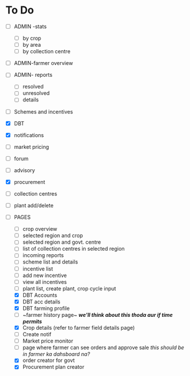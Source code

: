 # To Do

- [ ] ADMIN -stats
  - [ ] by crop 
  - [ ] by area
  - [ ] by collection centre
 - [ ] ADMIN-farmer overview
 - [ ] ADMIN- reports
    - [ ] resolved
    - [ ] unresolved
    - [ ] details
 - [ ] Schemes and incentives
 - [x] DBT
 - [x] notifications
 - [ ] market pricing
 - [ ] forum
 - [ ] advisory
 - [x] procurement
 - [ ] collection centres
 - [ ] plant add/delete
 
 - [ ] PAGES
    - [ ] crop overview 
    - [ ] selected region and crop
    - [ ] selected region and govt. centre
    - [ ] list of collection centres in selected region
    - [ ] incoming reports
    - [ ] scheme list and details
    - [ ] incentive list
    - [ ] add new incentive
    - [ ] view all incentives
    - [ ] plant list, create plant, crop cycle input
    - [x] DBT Accounts 
    - [x] DBT acc details
    - [x] DBT farming profile
    - [ ] ~farmer history page~ _**we'll think about this thoda aur if time permits**_
    - [x] Crop details (refer to farmer field details page)
    - [ ] Create notif
    - [ ] Market price monitor 
    - [ ] page where farmer can see orders and approve sale _this should be in farmer ka dahsboard na?_
    - [x] order creator for govt
    - [x] Procurement plan creator
